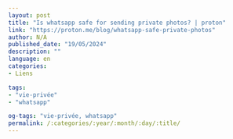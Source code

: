 ```yaml
---
layout: post
title: "Is whatsapp safe for sending private photos? | proton"
link: "https://proton.me/blog/whatsapp-safe-private-photos"
author: N/A
published_date: "19/05/2024"
description: ""
language: en
categories:
- Liens

tags:
- "vie-privée"
- "whatsapp"

og-tags: "vie-privée, whatsapp"
permalink: /:categories/:year/:month/:day/:title/
---
```

